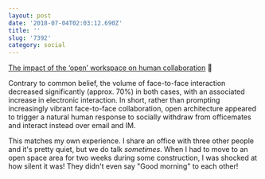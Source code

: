 ```yaml
---
layout: post
date: '2018-07-04T02:03:12.690Z'
title: ''
slug: '7392'
category: social
---
```

[The impact of the ‘open’ workspace on human collaboration](http://rstb.royalsocietypublishing.org/content/373/1753/20170239) 🔗

Contrary to common belief, the volume of face-to-face interaction decreased significantly (approx. 70%) in both cases, with an associated increase in electronic interaction. In short, rather than prompting increasingly vibrant face-to-face collaboration, open architecture appeared to trigger a natural human response to socially withdraw from officemates and interact instead over email and IM.

This matches my own experience. I share an office with three other people and it&#39;s pretty quiet, but we do talk *sometimes*. When I had to move to an open space area for two weeks during some construction, I was shocked at how silent it was! They didn&#39;t even say &quot;Good morning&quot; to each other!

